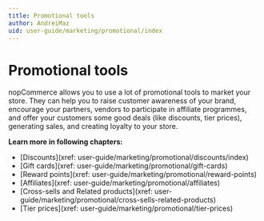 ```yaml
---
title: Promotional tools
author: AndreiMaz
uid: user-guide/marketing/promotional/index
---
```


# Promotional tools

nopCommerce allows you to use a lot of promotional tools to market your store. They can help you to raise customer awareness of your brand, encourage your partners, vendors to participate in affiliate programmes, and offer your customers some good deals (like discounts, tier prices), generating sales, and creating loyalty to your store.

**Learn more in following chapters:**

- [Discounts](xref: user-guide/marketing/promotional/discounts/index)
- [Gift cards](xref: user-guide/marketing/promotional/gift-cards)
- [Reward points](xref: user-guide/marketing/promotional/reward-points)
- [Affiliates](xref: user-guide/marketing/promotional/affiliates)
- [Cross-sells and Related products](xref: user-guide/marketing/promotional/cross-sells-related-products)
- [Tier prices](xref: user-guide/marketing/promotional/tier-prices)